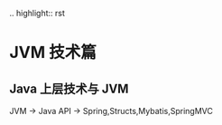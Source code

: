 .. highlight:: rst

# JVM 技术篇

## Java 上层技术与 JVM

JVM -> Java API -> Spring,Structs,Mybatis,SpringMVC


























































































